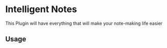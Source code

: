 # Intelligent Notes

This Plugin will have everything that will make your note-making life easier

## Usage

<!-- TODO: Describe usage -->

<!-- ignore-after -->
